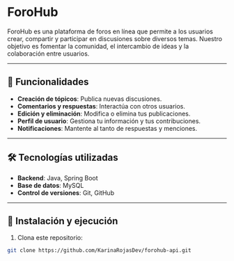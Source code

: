 # ForoHub

ForoHub es una plataforma de foros en línea que permite a los usuarios crear, compartir y participar en discusiones sobre diversos temas. Nuestro objetivo es fomentar la comunidad, el intercambio de ideas y la colaboración entre usuarios.

---

## 🌟 Funcionalidades

- **Creación de tópicos**: Publica nuevas discusiones.
- **Comentarios y respuestas**: Interactúa con otros usuarios.
- **Edición y eliminación**: Modifica o elimina tus publicaciones.
- **Perfil de usuario**: Gestiona tu información y tus contribuciones.
- **Notificaciones**: Mantente al tanto de respuestas y menciones.

---

## 🛠 Tecnologías utilizadas

- **Backend**: Java, Spring Boot
- **Base de datos**: MySQL 
- **Control de versiones**: Git, GitHub

---

## 🚀 Instalación y ejecución

1. Clona este repositorio:

```bash
git clone https://github.com/KarinaRojasDev/forohub-api.git

